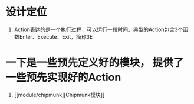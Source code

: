 # 设计定位
1. Action表达的是一个执行过程，可以运行一段时间。典型的Action包含3个函数Enter、Execute、Exit，简称3E

# 一下是一些预先定义好的模块， 提供了一些预先实现好的Action
1. [[module/chipmunk][Chipmunk模块]]